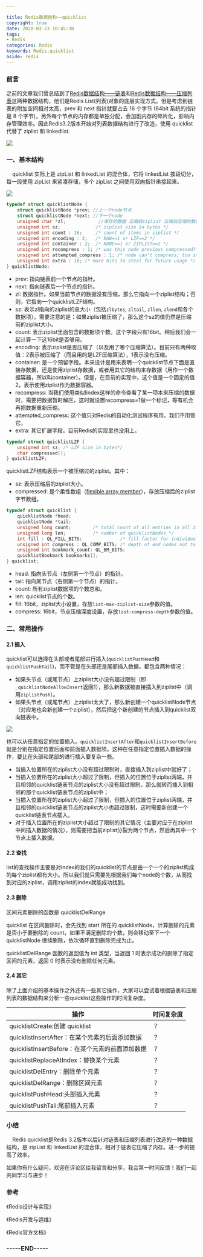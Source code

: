 ```yaml
---

title: Redis数据结构——quicklist
copyright: true
date: 2020-03-23 10:45:38
tags: 
- Redis
categories: Redis
keywords: Redis,quicklist
aside: redis
---
```

### 前言

之前的文章我们曾总结到了[Redis数据结构——链表](http://blog.laoyu.site/2018/redis/Redis%E6%95%B0%E6%8D%AE%E7%BB%93%E6%9E%84%E2%80%94%E2%80%94%E9%93%BE%E8%A1%A8/)和[Redis数据结构——压缩列表](http://blog.laoyu.site/2019/redis/Redis%E6%95%B0%E6%8D%AE%E7%BB%93%E6%9E%84%E2%80%94%E2%80%94%E5%8E%8B%E7%BC%A9%E5%88%97%E8%A1%A8/)这两种数据结构，他们是Redis List(列表)对象的底层实现方式。但是考虑到链表的附加空间相对太高，prev 和 next 指针就要占去 16 个字节 (64bit 系统的指针是 8 个字节)，另外每个节点的内存都是单独分配，会加剧内存的碎片化，影响内存管理效率。因此Redis3.2版本开始对列表数据结构进行了改造，使用 quicklist 代替了 ziplist 和 linkedlist.

<!--more-->

![](https://hunter-image.oss-cn-beijing.aliyuncs.com/redis/quicklist/%E9%93%BE%E8%A1%A8%26%E5%8E%8B%E7%BC%A9%E5%88%97%E8%A1%A8.png)

### 一、基本结构

&nbsp;&nbsp;&nbsp;&nbsp;quicklist 实际上是 zipList 和 linkedList 的混合体，它将 linkedList 按段切分，每一段使用 zipList 来紧凑存储，多个 zipList 之间使用双向指针串接起来。

![](https://hunter-image.oss-cn-beijing.aliyuncs.com/redis/quicklist/QuickList.png)

```c
typedef struct quicklistNode {
    struct quicklistNode *prev; //上一个node节点
    struct quicklistNode *next; //下一个node
    unsigned char *zl;            //保存的数据 压缩前ziplist 压缩后压缩的数据
    unsigned int sz;             /* ziplist size in bytes */
    unsigned int count : 16;     /* count of items in ziplist */
    unsigned int encoding : 2;   /* RAW==1 or LZF==2 */
    unsigned int container : 2;  /* NONE==1 or ZIPLIST==2 */
    unsigned int recompress : 1; /* was this node previous compressed? */
    unsigned int attempted_compress : 1; /* node can't compress; too small */
    unsigned int extra : 10; /* more bits to steal for future usage */
} quicklistNode;
```
- prev: 指向链表前一个节点的指针。
- next: 指向链表后一个节点的指针。
- zl: 数据指针。如果当前节点的数据没有压缩，那么它指向一个ziplist结构；否则，它指向一个quicklistLZF结构。
- sz: 表示zl指向的ziplist的总大小（包括`zlbytes`, `zltail`, `zllen`, `zlend`和各个数据项）。需要注意的是：如果ziplist被压缩了，那么这个sz的值仍然是压缩前的ziplist大小。
- count: 表示ziplist里面包含的数据项个数。这个字段只有16bit。稍后我们会一起计算一下这16bit是否够用。
- encoding: 表示ziplist是否压缩了（以及用了哪个压缩算法）。目前只有两种取值：2表示被压缩了（而且用的是LZF压缩算法），1表示没有压缩。
- container: 是一个预留字段。本来设计是用来表明一个quicklist节点下面是直接存数据，还是使用ziplist存数据，或者用其它的结构来存数据（用作一个数据容器，所以叫container）。但是，在目前的实现中，这个值是一个固定的值2，表示使用ziplist作为数据容器。
- recompress: 当我们使用类似lindex这样的命令查看了某一项本来压缩的数据时，需要把数据暂时解压，这时就设置recompress=1做一个标记，等有机会再把数据重新压缩。
- attempted_compress: 这个值只对Redis的自动化测试程序有用。我们不用管它。
- extra: 其它扩展字段。目前Redis的实现里也没用上。

```c
typedef struct quicklistLZF {
    unsigned int sz; /* LZF size in bytes*/
    char compressed[];
} quicklistLZF;
```
quicklistLZF结构表示一个被压缩过的ziplist。其中：

- sz: 表示压缩后的ziplist大小。
- compressed: 是个柔性数组（[flexible array member](https://en.wikipedia.org/wiki/Flexible_array_member)），存放压缩后的ziplist字节数组。

```c
typedef struct quicklist {
    quicklistNode *head;
    quicklistNode *tail;
    unsigned long count;        /* total count of all entries in all ziplists */
    unsigned long len;          /* number of quicklistNodes */
    int fill : QL_FILL_BITS;              /* fill factor for individual nodes */
    unsigned int compress : QL_COMP_BITS; /* depth of end nodes not to compress;0=off */
    unsigned int bookmark_count: QL_BM_BITS;
    quicklistBookmark bookmarks[];
} quicklist;
```

- head: 指向头节点（左侧第一个节点）的指针。
- tail: 指向尾节点（右侧第一个节点）的指针。
- count: 所有ziplist数据项的个数总和。
- len: quicklist节点的个数。
- fill: 16bit，ziplist大小设置，存放`list-max-ziplist-size`参数的值。
- compress: 16bit，节点压缩深度设置，存放`list-compress-depth`参数的值。

### 二、常用操作

#### 2.1 插入

quicklist可以选择在头部或者尾部进行插入(`quicklistPushHead`和`quicklistPushTail`)，而不管是在头部还是尾部插入数据，都包含两种情况：

- 如果头节点（或尾节点）上ziplist大小没有超过限制（即`_quicklistNodeAllowInsert`返回1），那么新数据被直接插入到ziplist中（调用`ziplistPush`）。
- 如果头节点（或尾节点）上ziplist太大了，那么新创建一个quicklistNode节点（对应地也会新创建一个ziplist），然后把这个新创建的节点插入到quicklist双向链表中。

![](https://hunter-image.oss-cn-beijing.aliyuncs.com/redis/quicklist/%E6%B7%BB%E5%8A%A0%E6%93%8D%E4%BD%9C%20%284%29.png)

也可以从任意指定的位置插入。`quicklistInsertAfter`和`quicklistInsertBefore`就是分别在指定位置后面和前面插入数据项。这种在任意指定位置插入数据的操作，要比在头部和尾部的进行插入要复杂一些。

- 当插入位置所在的ziplist大小没有超过限制时，直接插入到ziplist中就好了；
- 当插入位置所在的ziplist大小超过了限制，但插入的位置位于ziplist两端，并且相邻的quicklist链表节点的ziplist大小没有超过限制，那么就转而插入到相邻的那个quicklist链表节点的ziplist中；
- 当插入位置所在的ziplist大小超过了限制，但插入的位置位于ziplist两端，并且相邻的quicklist链表节点的ziplist大小也超过限制，这时需要新创建一个quicklist链表节点插入。
- 对于插入位置所在的ziplist大小超过了限制的其它情况（主要对应于在ziplist中间插入数据的情况），则需要把当前ziplist分裂为两个节点，然后再其中一个节点上插入数据。

#### 2.2 查找

list的查找操作主要是对index的我们的quicklist的节点是由一个一个的ziplist构成的每个ziplist都有大小。所以我们就只需要先根据我们每个node的个数，从而找到对应的ziplist，调用ziplist的index就能成功找到。

#### 2.3 删除

区间元素删除的函数是 quicklistDelRange

quicklist 在区间删除时，会先找到 start 所在的 quicklistNode，计算删除的元素是否小于要删除的 count，如果不满足删除的个数，则会移动至下一个 quicklistNode 继续删除，依次循环直到删除完成为止。

quicklistDelRange 函数的返回值为 int 类型，当返回 1 时表示成功的删除了指定区间的元素，返回 0 时表示没有删除任何元素。

#### 2.4 其它

除了上面介绍的基本操作之外还有一些其它操作，大家可以尝试着根据链表和压缩列表的数据结构来分析一些quicklist这些操作的时间复杂度。

| 操作                                            | 时间复杂度 |
| ----------------------------------------------- | ---------- |
| quicklistCreate:创建 quicklist                  | ？         |
| quicklistInsertAfter：在某个元素的后面添加数据  | ？         |
| quicklistInsertBefore：在某个元素的前面添加数据 | ？         |
| quicklistReplaceAtIndex：替换某个元素           | ？         |
| quicklistDelEntry：删除单个元素                 | ？         |
| quicklistDelRange：删除区间元素                 | ？         |
| quicklistPushHead:头部插入元素                  | ？         |
| quicklistPushTail:尾部插入元素                  | ？         |

### 小结

&nbsp;&nbsp;&nbsp;&nbsp;Redis quicklist是Redis 3.2版本以后针对链表和压缩列表进行改造的一种数据结构，是 zipList 和 linkedList 的混合体，相对于链表它压缩了内存。进一步的提高了效率。

如果你有什么疑问，欢迎在评论区给我留言和分享，我会第一时间反馈！我们一起共同学习与进步！

### 参考

《Redis设计与实现》

《Redis开发与运维》

《Redis官方文档》



### -----END-----

